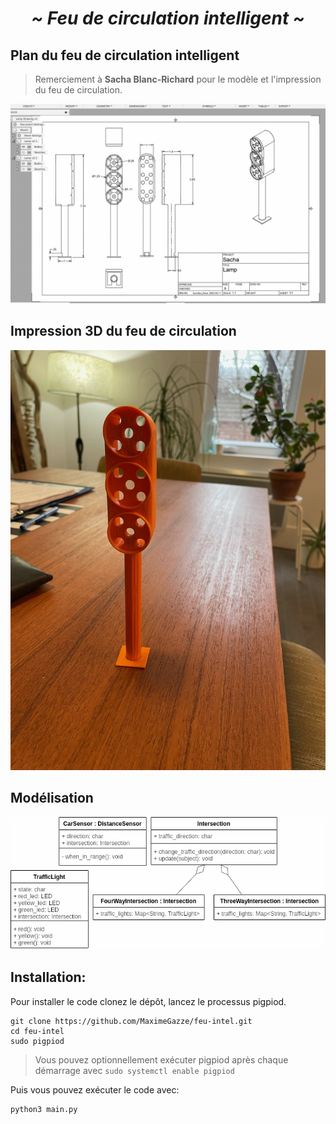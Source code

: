 <h1 align="center"><i><b> ~ Feu de circulation intelligent ~ </i></b></h1>

## Plan du feu de circulation intelligent
  >Remerciement à **Sacha Blanc-Richard** pour le modèle et l'impression du feu de circulation.

<img src="feuIntel_plan.png" alt="feuIntelPlan" width="900">

## Impression 3D du feu de circulation
<img src="feuIntel_3d.jpeg" alt="feuIntel3D" width="900">

## Modélisation
<img src="modelisation.png" alt="model" width="900">

## Installation:
Pour installer le code clonez le dépôt, lancez le processus pigpiod.
```
git clone https://github.com/MaximeGazze/feu-intel.git 
cd feu-intel
sudo pigpiod
```

>Vous pouvez optionnellement exécuter pigpiod après chaque démarrage avec
`sudo systemctl enable pigpiod`

Puis vous pouvez exécuter le code avec:
```
python3 main.py
```
